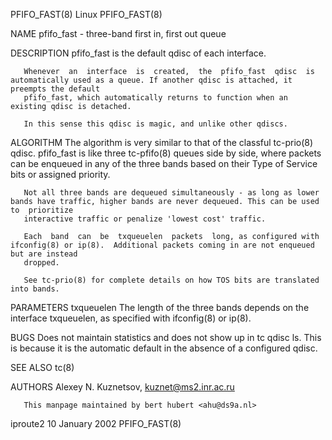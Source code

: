 PFIFO_FAST(8)								     Linux								 PFIFO_FAST(8)

NAME
       pfifo_fast - three-band first in, first out queue

DESCRIPTION
       pfifo_fast is the default qdisc of each interface.

       Whenever	 an  interface	is  created,  the  pfifo_fast  qdisc  is  automatically used as a queue. If another qdisc is attached, it preempts the default
       pfifo_fast, which automatically returns to function when an existing qdisc is detached.

       In this sense this qdisc is magic, and unlike other qdiscs.

ALGORITHM
       The algorithm is very similar to that of the classful tc-prio(8) qdisc.	pfifo_fast is like three tc-pfifo(8) queues side by side, where packets can be
       enqueued in any of the three bands based on their Type of Service bits or assigned priority.

       Not all three bands are dequeued simultaneously - as long as lower bands have traffic, higher bands are never dequeued. This can be used to  prioritize
       interactive traffic or penalize 'lowest cost' traffic.

       Each  band  can	be  txqueuelen	packets	 long, as configured with ifconfig(8) or ip(8).	 Additional packets coming in are not enqueued but are instead
       dropped.

       See tc-prio(8) for complete details on how TOS bits are translated into bands.

PARAMETERS
       txqueuelen
	      The length of the three bands depends on the interface txqueuelen, as specified with ifconfig(8) or ip(8).

BUGS
       Does not maintain statistics and does not show up in tc qdisc ls. This is because it is the automatic default in the absence of a configured qdisc.

SEE ALSO
       tc(8)

AUTHORS
       Alexey N. Kuznetsov, <kuznet@ms2.inr.ac.ru>

       This manpage maintained by bert hubert <ahu@ds9a.nl>

iproute2								10 January 2002								 PFIFO_FAST(8)
